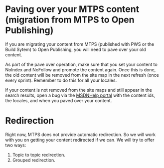 # Paving over your MTPS content (migration from MTPS to Open Publishing) #

If you are migrating your content from MTPS (published with PWS or the Build Sytem) to Open Publishing, you will need to pave over your old content. 

As part of the pave over operation, make sure that you set your content to NoIndex and NoFollow and promote the content again. Once this is done, the old content will be removed from the site map in the next refresh (once every sprint). Remember to do this for all your locales.

If your content is not removed from the site maps and still appear in the search results, open a bug via the [MSDNHelp portal](http://msdnhelp/) with the content ids, the locales, and when you paved over your content.

# Redirection #
Right now, MTPS does not provide automatic redirection. So we will work with you on getting your content redirected if we can. We will try to offer two ways:

1. Topic to topic redirection.
2. Grouped redirection.

